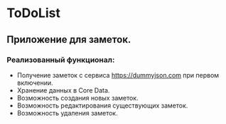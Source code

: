# ToDoList

## Приложение для заметок.

### Реализованный функционал:
- Получение заметок с сервиса https://dummyjson.com при первом включении.
- Хранение данных в Core Data.
- Возможность создания новых заметок.
- Возможность редактирования существующих заметок.
- Возможность удаления заметок.
